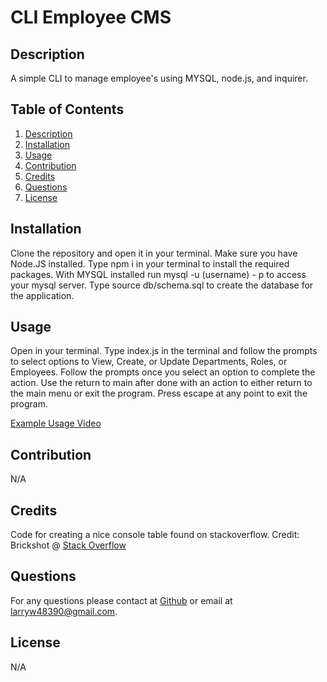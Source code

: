 
# CLI Employee CMS 
## Description
    
A simple CLI to manage employee's using MYSQL, node.js, and inquirer.

## Table of Contents

1. [Description](#Description)
1. [Installation](#Installation)
1. [Usage](#Usage)
1. [Contribution](#Contribution)
1. [Credits](#Credits)
1. [Questions](#Questions)
1. [License](#License)

## Installation

Clone the repository and open it in your terminal. Make sure you have Node.JS installed. Type npm i in your terminal to install the required packages. With MYSQL installed run mysql -u (username) - p to access your mysql server. Type source db/schema.sql to create the database for the application. 

## Usage

Open in your terminal. Type index.js in the terminal and follow the prompts to select options to View, Create, or Update Departments, Roles, or Employees. Follow the prompts once you select an option to complete the action. Use the return to main after done with an action to either return to the main menu or exit the program. Press escape at any point to exit the program.

[Example Usage Video](https://drive.google.com/file/d/15JHbeNy-3gZl6qnBSVRnWzpLp0dnrA9U/view)

## Contribution

N/A

## Credits
Code for creating a nice console table found on stackoverflow.
Credit: Brickshot @ [Stack Overflow](https://stackoverflow.com/a/69874540)
## Questions

For any questions please contact at [Github](https://www.github.com/larwis95) or email at larryw48390@gmail.com.

## License

N/A